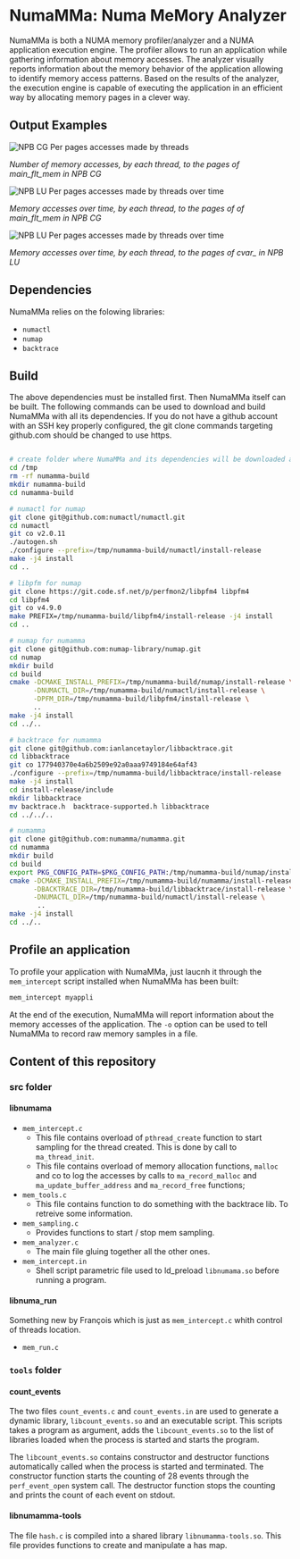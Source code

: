 # NumaMMa: Numa MeMory Analyzer 

NumaMMa is both a NUMA memory profiler/analyzer and a NUMA application execution engine. The profiler allows to run an application while gathering information about memory accesses. The analyzer visually reports information about the memory behavior of the application allowing to identify memory access patterns. Based on the results of the analyzer, the execution engine is capable of executing the application in an efficient way by allocating memory pages in a clever way.

## Output Examples

![NPB CG Per pages accesses made by threads](https://github.com/numamma/numamma/blob/master/doc/screenshots/numamma-npb-cg-pages-threads.png)

*Number of memory accesses, by each thread, to the pages of main_flt_mem in NPB CG*

![NPB LU Per pages accesses made by threads over time](https://github.com/numamma/numamma/blob/master/doc/screenshots/numamma-npb-cg-pages-threads-time.png)

*Memory accesses over time, by each thread, to the pages of of main_flt_mem in NPB CG*

![NPB LU Per pages accesses made by threads over time](https://github.com/numamma/numamma/blob/master/doc/screenshots/numamma-npb-lu-pages-threads-time.png)

*Memory accesses over time, by each thread, to the pages of cvar_ in NPB LU*


## Dependencies

NumaMMa relies on the folowing libraries:

- `numactl`
- `numap`
- `backtrace`

## Build

The above dependencies must be installed first. Then NumaMMa itself can be built. The following commands can be used to download and build NumaMMa with all its dependencies. If you do not have a github account with an SSH key properly configured, the git clone commands targeting github.com should be changed to use https.

```bash

# create folder where NumaMMa and its dependencies will be downloaded and built
cd /tmp
rm -rf numamma-build
mkdir numamma-build
cd numamma-build

# numactl for numap
git clone git@github.com:numactl/numactl.git
cd numactl
git co v2.0.11
./autogen.sh
./configure --prefix=/tmp/numamma-build/numactl/install-release
make -j4 install
cd ..

# libpfm for numap
git clone https://git.code.sf.net/p/perfmon2/libpfm4 libpfm4
cd libpfm4
git co v4.9.0
make PREFIX=/tmp/numamma-build/libpfm4/install-release -j4 install
cd ..

# numap for numamma
git clone git@github.com:numap-library/numap.git
cd numap
mkdir build
cd build
cmake -DCMAKE_INSTALL_PREFIX=/tmp/numamma-build/numap/install-release \
      -DNUMACTL_DIR=/tmp/numamma-build/numactl/install-release \
      -DPFM_DIR=/tmp/numamma-build/libpfm4/install-release \
      ..
make -j4 install
cd ../..

# backtrace for numamma
git clone git@github.com:ianlancetaylor/libbacktrace.git
cd libbacktrace
git co 177940370e4a6b2509e92a0aaa9749184e64af43
./configure --prefix=/tmp/numamma-build/libbacktrace/install-release
make -j4 install
cd install-release/include
mkdir libbacktrace
mv backtrace.h  backtrace-supported.h libbacktrace
cd ../../..

# numamma
git clone git@github.com:numamma/numamma.git
cd numamma
mkdir build
cd build
export PKG_CONFIG_PATH=$PKG_CONFIG_PATH:/tmp/numamma-build/numap/install-release/lib/pkgconfig
cmake -DCMAKE_INSTALL_PREFIX=/tmp/numamma-build/numamma/install-release \
      -DBACKTRACE_DIR=/tmp/numamma-build/libbacktrace/install-release \
      -DNUMACTL_DIR=/tmp/numamma-build/numactl/install-release \
       ..
make -j4 install
cd ../..

```

## Profile an application

To profile your application with NumaMMa, just laucnh it through the `mem_intercept` script installed when NumaMMa has been built:

```bash
mem_intercept myappli      
```

At the end of the execution, NumaMMa will report information about the memory accesses of the application. The `-o` option can be used to tell NumaMMa to record raw memory samples in a file.

## Content of this repository

### src folder

#### libnumama

- `mem_intercept.c`
  + This file contains overload  of `pthread_create` function to start
    sampling  for the  thread  created.  This is  done  by  call  to
    `ma_thread_init`.
  +  This  file  contains  overload of  memory  allocation  functions,
    `malloc` and co to log the accesses by calls to `ma_record_malloc`
    and `ma_update_buffer_address` and `ma_record_free` functions;
- `mem_tools.c`
  + This  file contains  function to do  something with  the backtrace
    lib. To retreive some information.
- `mem_sampling.c`
  + Provides functions to start / stop mem sampling.
- `mem_analyzer.c`
  + The main file gluing together all the other ones.
- `mem_intercept.in` 
  + Shell  script parametric  file  used  to ld_preload  `libnumama.so`
    before running a program.

#### libnuma_run

Something new  by François  which is  just as  `mem_intercept.c` whith
control of threads location.

- `mem_run.c`

### `tools` folder

#### count_events

The  two  files `count_events.c`  and  `count_events.in`  are used  to
generate  a dynamic  library, `libcount_events.so`  and an  executable
script.   This  scripts   takes  a  program  as   argument,  adds  the
`libcount_events.so` to the list of  libraries loaded when the process
is started and starts the program.

The `libcount_events.so` contains constructor and destructor functions
automatically called when  the process is started  and terminated. The
constructor  function starts  the counting  of 28  events through  the
`perf_event_open`  system call.   The  destructor  function stops  the
counting and prints the count of each event on stdout.

#### libnumamma-tools

The   file    `hash.c`   is    compiled   into   a    shared   library
`libnumamma-tools.so`.  This file  provides  functions  to create  and
manipulate a has map.
